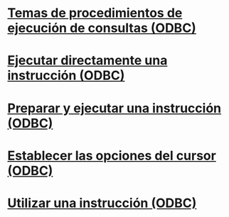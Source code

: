 # [Temas de procedimientos de ejecución de consultas (ODBC)](executing-queries-how-to-topics-odbc.md)
# [Ejecutar directamente una instrucción (ODBC)](execute-a-statement-directly-odbc.md)
# [Preparar y ejecutar una instrucción (ODBC)](prepare-and-execute-a-statement-odbc.md)
# [Establecer las opciones del cursor (ODBC)](set-cursor-options-odbc.md)
# [Utilizar una instrucción (ODBC)](use-a-statement-odbc.md)
